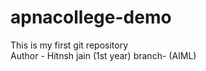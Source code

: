 # apnacollege-demo
This is my first git repository
<br>
Author - Hitnsh jain (1st year)
branch- (AIML)
